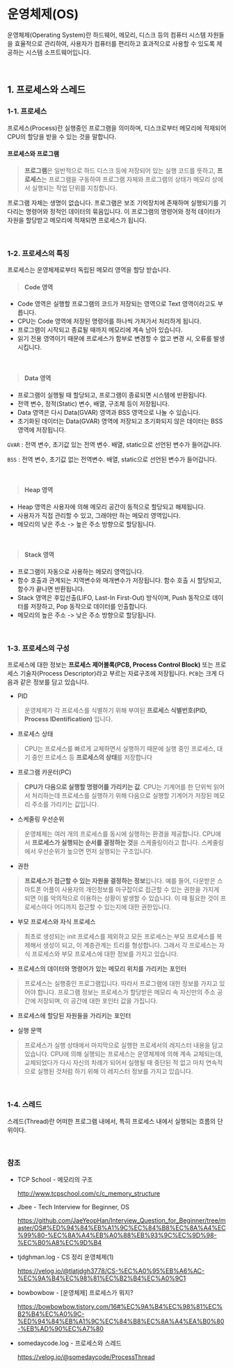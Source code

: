 
# 운영체제(OS)
운영체제(Operating System)란 하드웨어, 메모리, 디스크 등의 컴퓨터 시스템 자원들을 효율적으로 관리하여, 사용자가 컴퓨터를 편리하고 효과적으로 사용할 수 있도록 제공하는 시스템 소프트웨어입니다.

<br>

## 1. 프로세스와 스레드
### 1-1. 프로세스
프로세스(Process)란 실행중인 프로그램을 의미하며, 디스크로부터 메모리에 적재되어 CPU의 할당을 받을 수 있는 것을 말합니다.

#### 프로세스와 프로그램
> **프로그램**은 일반적으로 하드 디스크 등에 저장되어 있는 실행 코드를 뜻하고, **프로세스**는 프로그램을 구동하여 프로그램 자체와 프로그램의 상태가 메모리 상에서 실행되는 작업 단위를 지칭합니다.

프로그램 자체는 생명이 없습니다. 프로그램은 보조 기억장치에 존재하며 실행되기를 기다리는 명령어와 정적인 데이터의 묶음입니다. 이 프로그램의 명령어와 정적 데이터가 자원을 할당받고 메모리에 적재되면 프로세스가 됩니다.

<br>

### 1-2. 프로세스의 특징
프로세스는 운영체제로부터 독립된 메모리 영역을 할당 받습니다.

> #### Code 영역
- Code 영역은 실행할 프로그램의 코드가 저장되는 영역으로 Text 영역이라고도 부릅니다.
- CPU는 Code 영역에 저장된 명령어를 하나씩 가져가서 처리하게 됩니다.
- 프로그램이 시작되고 종료될 때까지 메모리에 계속 남아 있습니다.
- 읽기 전용 영역이기 때문에 프로세스가 함부로 변경할 수 없고 변경 시, 오류를 발생시킵니다.
<br>

> #### Data 영역
- 프로그램이 실행될 때 할당되고, 프로그램이 종료되면 시스템에 반환됩니다.
- 전역 변수, 정적(Static) 변수, 배열, 구조체 등이 저장됩니다.
- Data 영역은 다시 Data(GVAR) 영역과 BSS 영역으로 나눌 수 있습니다.
- 초기화된 데이터는 Data(GVAR) 영역에 저장되고 초기화되지 않은 데이터는 BSS 영역에 저장됩니다.

`GVAR` : 전역 변수, 초기값 있는 전역 변수. 배열, static으로 선언된 변수가 들어갑니다.

`BSS` : 전역 변수, 초기값 없는 전역변수. 배열, static으로 선언된 변수가 들어갑니다.

<br>

> #### Heap 영역
- Heap 영역은 사용자에 의해 메모리 공간이 동적으로 할당되고 해제됩니다.
- 사용자가 직접 관리할 수 있고, 그래야만 하는 메모리 영역입니다.
- 메모리의 낮은 주소 -> 높은 주소 방향으로 할당됩니다.
<br>

> #### Stack 영역
- 프로그램이 자동으로 사용하는 메모리 영역입니다.
- 함수 호출과 관계되는 지역변수와 매개변수가 저장됩니다. 함수 호출 시 할당되고, 함수가 끝나면 반환됩니다.
- Stack 영역은 후입선출(LIFO, Last-In First-Out) 방식이며, Push 동작으로 데이터를 저장하고, Pop 동작으로 데이터를 인출합니다.
- 메모리의 높은 주소 -> 낮은 주소 방향으로 할당됩니다.

<br>

### 1-3. 프로세스의 구성
프로세스에 대한 정보는 **프로세스 제어블록(PCB, Process Control Block)** 또는 프로세스 기술자(Process Descriptor)라고 부르는 자료구조에 저장됩니다. `PCB`는 크게 다음과 같은 정보를 담고 있습니다.

- PID
> 운영체제가 각 프로세스를 식별하기 위해 부여된 **프로세스 식별번호(PID, Process IDentification)** 입니다.

- 프로세스 상태
> CPU는 프로세스를 빠르게 교체하면서 실행하기 때문에 실행 중인 프로세스, 대기 중인 프로세스 등 **프로세스의 상태**를 저장합니다

- 프로그램 카운터(PC)
> **CPU가 다음으로 실행할 명령어를 가리키는 값**. CPU는 기계어를 한 단위씩 읽어서 처리하는데 프로세스를 실행하기 위해 다음으로 실행할 기계어가 저장된 메모리 주소를 가리키는 값입니다.

- 스케줄링 우선순위
> 운영체제는 여러 개의 프로세스를 동시에 실행하는 환경을 제공합니다. CPU에서 **프로세스가 실행되는 순서를 결정하는 것**을 스케줄링이라고 합니다. 스케줄링에서 우선순위가 높으면 먼저 실행되는 구조입니다.

- 권한
> **프로세스가 접근할 수 있는 자원을 결정하는 정보**입니다. 예를 들어, 다운받은 스마트폰 어플이 사용자의 개인정보를 마구잡이로 접근할 수 있는 권한을 가지게 되면 이를 악의적으로 이용하는 상황이 발생할 수 있습니다. 이 때 필요한 것이 프로세스마다 어디까지 접근할 수 있는지에 대한 권한입니다.

- 부모 프로세스와 자식 프로세스
> 최초로 생성되는 init 프로세스를 제외하고 모든 프로세스는 부모 프로세스를 복제해서 생성이 되고, 이 계층관계는 트리를 형성합니다. 그래서 각 프로세스는 자식 프로세스와 부모 프로세스에 대한 정보를 가지고 있습니다.

- 프로세스의 데이터와 명령어가 있는 메모리 위치를 가리키는 포인터
> 프로세스는 실행중인 프로그램입니다. 따라서 프로그램에 대한 정보를 가지고 있어야 합니다. 프로그램 정보는 프로세스가 할당받은 메모리 속 자신만의 주소 공간에 저장되며, 이 공간에 대한 포인터 값을 가집니다.

- 프로세스에 할당된 자원들을 가리키는 포인터

- 실행 문맥
> 프로세스가 실행 상태에서 마지막으로 실행한 프로세서의 레지스터 내용을 담고 있습니다. CPU에 의해 실행되는 프로세스는 운영체제에 의해 계속 교체되는데, 교체되었다가 다시 자신의 차례가 되어서 실행될 때 중단된 적 없고 마치 연속적으로 실행된 것처럼 하기 위해 이 레지스터 정보를 가지고 있습니다.

<br>

### 1-4. 스레드
스레드(Thread)란 어떠한 프로그램 내에서, 특히 프로세스 내에서 실행되는 흐름의 단위이다.

<br>

### 참조
- TCP School - 메모리의 구조

  http://www.tcpschool.com/c/c_memory_structure

- Jbee - Tech Interview for Beginner, OS

  https://github.com/JaeYeopHan/Interview_Question_for_Beginner/tree/master/OS#%ED%94%84%EB%A1%9C%EC%84%B8%EC%8A%A4%EC%99%80-%EC%8A%A4%EB%A0%88%EB%93%9C%EC%9D%98-%EC%B0%A8%EC%9D%B4

- tjdghman.log - CS 정리 운영체제(1)

  https://velog.io/@tlatjdgh3778/CS-%EC%A0%95%EB%A6%AC-%EC%9A%B4%EC%98%81%EC%B2%B4%EC%A0%9C1

- bowbowbow - [운영체제] 프로세스가 뭐지?

  https://bowbowbow.tistory.com/16#%EC%9A%B4%EC%98%81%EC%B2%B4%EC%A0%9C-%ED%94%84%EB%A1%9C%EC%84%B8%EC%8A%A4%EA%B0%80-%EB%AD%90%EC%A7%80

- somedaycode.log - 프로세스와 스레드

  https://velog.io/@somedaycode/ProcessThread

